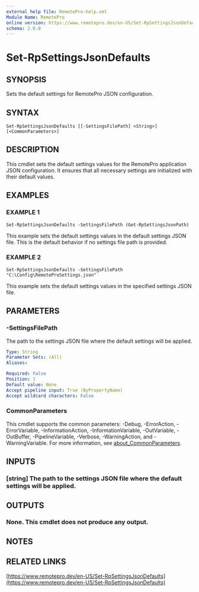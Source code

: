 ```yaml
---
external help file: RemotePro-help.xml
Module Name: RemotePro
online version: https://www.remotepro.dev/en-US/Set-RpSettingsJsonDefaults
schema: 2.0.0
---
```


# Set-RpSettingsJsonDefaults

## SYNOPSIS
Sets the default settings for RemotePro JSON configuration.

## SYNTAX

```
Set-RpSettingsJsonDefaults [[-SettingsFilePath] <String>] [<CommonParameters>]
```

## DESCRIPTION
This cmdlet sets the default settings values for the RemotePro
application JSON configuration.
It ensures that all necessary settings are initialized
with their default values.

## EXAMPLES

### EXAMPLE 1
```
Set-RpSettingsJsonDefaults -SettingsFilePath (Get-RpSettingsJsonPath)
```

This example sets the default settings values in the default settings JSON file.
This is the default behavior if no settings file path is provided.

### EXAMPLE 2
```
Set-RpSettingsJsonDefaults -SettingsFilePath "C:\Config\RemoteProSettings.json"
```

This example sets the default settings values in the specified settings JSON file.

## PARAMETERS

### -SettingsFilePath
The path to the settings JSON file where the default settings will
be applied.

```yaml
Type: String
Parameter Sets: (All)
Aliases:

Required: False
Position: 1
Default value: None
Accept pipeline input: True (ByPropertyName)
Accept wildcard characters: False
```

### CommonParameters
This cmdlet supports the common parameters: -Debug, -ErrorAction, -ErrorVariable, -InformationAction, -InformationVariable, -OutVariable, -OutBuffer, -PipelineVariable, -Verbose, -WarningAction, and -WarningVariable. For more information, see [about_CommonParameters](http://go.microsoft.com/fwlink/?LinkID=113216).

## INPUTS

### [string] The path to the settings JSON file where the default settings will be applied.
## OUTPUTS

### None. This cmdlet does not produce any output.
## NOTES

## RELATED LINKS

[https://www.remotepro.dev/en-US/Set-RpSettingsJsonDefaults](https://www.remotepro.dev/en-US/Set-RpSettingsJsonDefaults)

